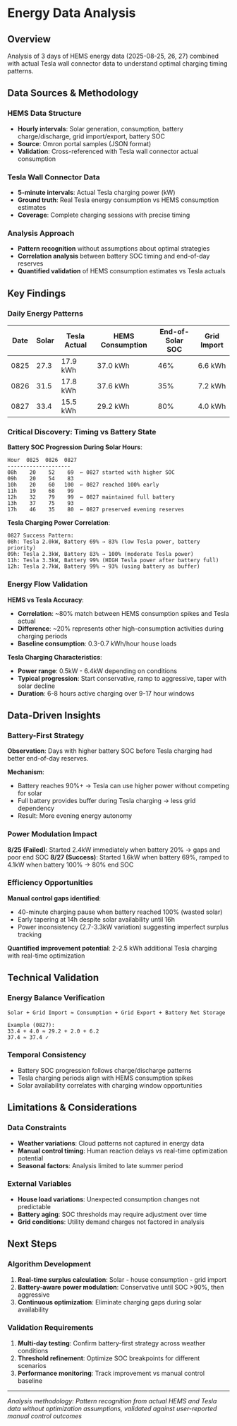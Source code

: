 # Energy Data Analysis

## Overview
Analysis of 3 days of HEMS energy data (2025-08-25, 26, 27) combined with actual Tesla wall connector data to understand optimal charging timing patterns.

## Data Sources & Methodology

### HEMS Data Structure
- **Hourly intervals**: Solar generation, consumption, battery charge/discharge, grid import/export, battery SOC
- **Source**: Omron portal samples (JSON format)
- **Validation**: Cross-referenced with Tesla wall connector actual consumption

### Tesla Wall Connector Data  
- **5-minute intervals**: Actual Tesla charging power (kW)
- **Ground truth**: Real Tesla energy consumption vs HEMS consumption estimates
- **Coverage**: Complete charging sessions with precise timing

### Analysis Approach
- **Pattern recognition** without assumptions about optimal strategies
- **Correlation analysis** between battery SOC timing and end-of-day reserves
- **Quantified validation** of HEMS consumption estimates vs Tesla actuals

## Key Findings

### Daily Energy Patterns

| Date | Solar | Tesla Actual | HEMS Consumption | End-of-Solar SOC | Grid Import |
|------|-------|-------------|------------------|------------------|-------------|
| 0825 | 27.3  | 17.9 kWh    | 37.0 kWh        | 46%              | 6.6 kWh     |
| 0826 | 31.5  | 17.8 kWh    | 37.6 kWh        | 35%              | 7.2 kWh     |
| 0827 | 33.4  | 15.5 kWh    | 29.2 kWh        | 80%              | 4.0 kWh     |

### Critical Discovery: Timing vs Battery State

**Battery SOC Progression During Solar Hours**:
```
Hour  0825  0826  0827
--------------------
08h    20    52    69  ← 0827 started with higher SOC
09h    20    54    83
10h    20    60   100  ← 0827 reached 100% early
11h    19    68    99
12h    32    79    99  ← 0827 maintained full battery
13h    37    75    93
17h    46    35    80  ← 0827 preserved evening reserves
```

**Tesla Charging Power Correlation**:
```
0827 Success Pattern:
08h: Tesla 2.0kW, Battery 69% → 83% (low Tesla power, battery priority)
09h: Tesla 2.3kW, Battery 83% → 100% (moderate Tesla power)
11h: Tesla 3.3kW, Battery 99% (HIGH Tesla power after battery full)
12h: Tesla 2.7kW, Battery 99% → 93% (using battery as buffer)
```

### Energy Flow Validation

**HEMS vs Tesla Accuracy**:
- **Correlation**: ~80% match between HEMS consumption spikes and Tesla actual
- **Difference**: ~20% represents other high-consumption activities during charging periods
- **Baseline consumption**: 0.3-0.7 kWh/hour house loads

**Tesla Charging Characteristics**:
- **Power range**: 0.5kW - 6.4kW depending on conditions
- **Typical progression**: Start conservative, ramp to aggressive, taper with solar decline
- **Duration**: 6-8 hours active charging over 9-17 hour windows

## Data-Driven Insights

### Battery-First Strategy
**Observation**: Days with higher battery SOC before Tesla charging had better end-of-day reserves.

**Mechanism**: 
- Battery reaches 90%+ → Tesla can use higher power without competing for solar
- Full battery provides buffer during Tesla charging → less grid dependency
- Result: More evening energy autonomy

### Power Modulation Impact
**8/25 (Failed)**: Started 2.4kW immediately when battery 20% → gaps and poor end SOC
**8/27 (Success)**: Started 1.6kW when battery 69%, ramped to 4.1kW when battery 100% → 80% end SOC

### Efficiency Opportunities
**Manual control gaps identified**:
- 40-minute charging pause when battery reached 100% (wasted solar)
- Early tapering at 14h despite solar availability until 16h
- Power inconsistency (2.7-3.3kW variation) suggesting imperfect surplus tracking

**Quantified improvement potential**: 2-2.5 kWh additional Tesla charging with real-time optimization

## Technical Validation

### Energy Balance Verification
```
Solar + Grid Import ≈ Consumption + Grid Export + Battery Net Storage

Example (0827):
33.4 + 4.0 ≈ 29.2 + 2.0 + 6.2
37.4 ≈ 37.4 ✓
```

### Temporal Consistency
- Battery SOC progression follows charge/discharge patterns
- Tesla charging periods align with HEMS consumption spikes
- Solar availability correlates with charging window opportunities

## Limitations & Considerations

### Data Constraints
- **Weather variations**: Cloud patterns not captured in energy data
- **Manual control timing**: Human reaction delays vs real-time optimization potential  
- **Seasonal factors**: Analysis limited to late summer period

### External Variables
- **House load variations**: Unexpected consumption changes not predictable
- **Battery aging**: SOC thresholds may require adjustment over time
- **Grid conditions**: Utility demand charges not factored in analysis

## Next Steps

### Algorithm Development
1. **Real-time surplus calculation**: Solar - house consumption - grid import
2. **Battery-aware power modulation**: Conservative until SOC >90%, then aggressive
3. **Continuous optimization**: Eliminate charging gaps during solar availability

### Validation Requirements
1. **Multi-day testing**: Confirm battery-first strategy across weather conditions
2. **Threshold refinement**: Optimize SOC breakpoints for different scenarios  
3. **Performance monitoring**: Track improvement vs manual control baseline

---
*Analysis methodology: Pattern recognition from actual HEMS and Tesla data without optimization assumptions, validated against user-reported manual control outcomes*